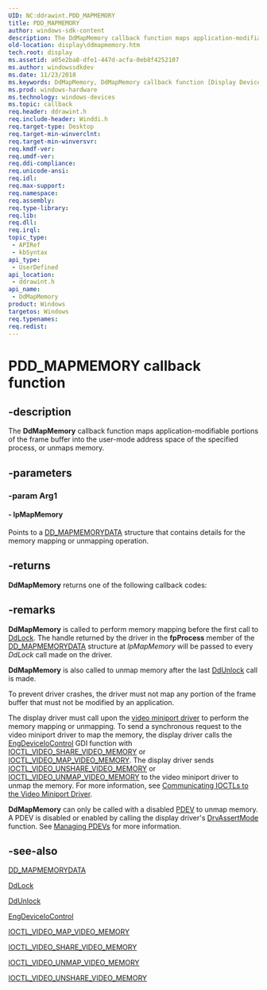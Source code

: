 ```yaml
---
UID: NC:ddrawint.PDD_MAPMEMORY
title: PDD_MAPMEMORY
author: windows-sdk-content
description: The DdMapMemory callback function maps application-modifiable portions of the frame buffer into the user-mode address space of the specified process, or unmaps memory.
old-location: display\ddmapmemory.htm
tech.root: display
ms.assetid: a05e2ba8-dfe1-447d-acfa-0eb8f4252107
ms.author: windowssdkdev
ms.date: 11/23/2018
ms.keywords: DdMapMemory, DdMapMemory callback function [Display Devices], PDD_MAPMEMORY, PDD_MAPMEMORY callback, ddfncs_565a064a-cd87-4f20-8478-05176ce57ad8.xml, ddrawint/DdMapMemory, display.ddmapmemory
ms.prod: windows-hardware
ms.technology: windows-devices
ms.topic: callback
req.header: ddrawint.h
req.include-header: Winddi.h
req.target-type: Desktop
req.target-min-winverclnt: 
req.target-min-winversvr: 
req.kmdf-ver: 
req.umdf-ver: 
req.ddi-compliance: 
req.unicode-ansi: 
req.idl: 
req.max-support: 
req.namespace: 
req.assembly: 
req.type-library: 
req.lib: 
req.dll: 
req.irql: 
topic_type:
 - APIRef
 - kbSyntax
api_type:
 - UserDefined
api_location:
 - ddrawint.h
api_name:
 - DdMapMemory
product: Windows
targetos: Windows
req.typenames: 
req.redist: 
---
```


# PDD_MAPMEMORY callback function


## -description


The <b>DdMapMemory</b> callback function maps application-modifiable portions of the frame buffer into the user-mode address space of the specified process, or unmaps memory.


## -parameters




### -param Arg1








#### - lpMapMemory

Points to a <a href="https://msdn.microsoft.com/51d8b35f-883c-4e47-a0e6-af6c8ade8e54">DD_MAPMEMORYDATA</a> structure that contains details for the memory mapping or unmapping operation.


## -returns



<b>DdMapMemory</b> returns one of the following callback codes:




## -remarks



<b>DdMapMemory</b> is called to perform memory mapping before the first call to <a href="https://msdn.microsoft.com/b5256ed8-79be-4c7b-a079-ed3bca954e9e">DdLock</a>. The handle returned by the driver in the <b>fpProcess</b> member of the <a href="https://msdn.microsoft.com/51d8b35f-883c-4e47-a0e6-af6c8ade8e54">DD_MAPMEMORYDATA</a> structure at <i>lpMapMemory</i> will be passed to every <i>DdLock</i> call made on the driver. 

<b>DdMapMemory</b> is also called to unmap memory after the last <a href="https://msdn.microsoft.com/dbb7b34c-5473-42b9-b16f-e71b9c3e1db8">DdUnlock</a> call is made.

To prevent driver crashes, the driver must not map any portion of the frame buffer that must not be modified by an application.

The display driver must call upon the <a href="https://msdn.microsoft.com/3a540bfe-f340-4f12-acee-323b97683074">video miniport driver</a> to perform the memory mapping or unmapping. To send a synchronous request to the video miniport driver to map the memory, the display driver calls the <a href="https://msdn.microsoft.com/a38186b6-4b27-4360-8721-49c95dd94806">EngDeviceIoControl</a> GDI function with <a href="https://msdn.microsoft.com/7e2e437c-d244-4799-abfc-35fb9d2196d7">IOCTL_VIDEO_SHARE_VIDEO_MEMORY</a> or <a href="https://msdn.microsoft.com/9e17502a-b5bf-4f17-8e74-1974f7e65e01">IOCTL_VIDEO_MAP_VIDEO_MEMORY</a>. The display driver sends <a href="https://msdn.microsoft.com/f6ec4237-05f1-4777-a035-7cedb4283e0e">IOCTL_VIDEO_UNSHARE_VIDEO_MEMORY</a> or <a href="https://msdn.microsoft.com/421cbe15-f2a6-495d-90f2-09a13771d018">IOCTL_VIDEO_UNMAP_VIDEO_MEMORY</a> to the video miniport driver to unmap the memory. For more information, see <a href="https://msdn.microsoft.com/9f9ad20e-d8cf-485d-adad-c04eeb40b705">Communicating IOCTLs to the Video Miniport Driver</a>.

<b>DdMapMemory</b> can only be called with a disabled <a href="https://msdn.microsoft.com/139a10e9-203b-499b-9291-8537eae9189c">PDEV</a> to unmap memory. A PDEV is disabled or enabled by calling the display driver's <a href="https://msdn.microsoft.com/29846ffd-b721-4d61-9983-07a2575f9fe8">DrvAssertMode</a> function. See <a href="https://msdn.microsoft.com/f7badbe8-b24f-438a-8937-95bb98de6310">Managing PDEVs</a> for more information. 




## -see-also




<a href="https://msdn.microsoft.com/51d8b35f-883c-4e47-a0e6-af6c8ade8e54">DD_MAPMEMORYDATA</a>



<a href="https://msdn.microsoft.com/b5256ed8-79be-4c7b-a079-ed3bca954e9e">DdLock</a>



<a href="https://msdn.microsoft.com/dbb7b34c-5473-42b9-b16f-e71b9c3e1db8">DdUnlock</a>



<a href="https://msdn.microsoft.com/a38186b6-4b27-4360-8721-49c95dd94806">EngDeviceIoControl</a>



<a href="https://msdn.microsoft.com/9e17502a-b5bf-4f17-8e74-1974f7e65e01">IOCTL_VIDEO_MAP_VIDEO_MEMORY</a>



<a href="https://msdn.microsoft.com/7e2e437c-d244-4799-abfc-35fb9d2196d7">IOCTL_VIDEO_SHARE_VIDEO_MEMORY</a>



<a href="https://msdn.microsoft.com/421cbe15-f2a6-495d-90f2-09a13771d018">IOCTL_VIDEO_UNMAP_VIDEO_MEMORY</a>



<a href="https://msdn.microsoft.com/f6ec4237-05f1-4777-a035-7cedb4283e0e">IOCTL_VIDEO_UNSHARE_VIDEO_MEMORY</a>
 

 

